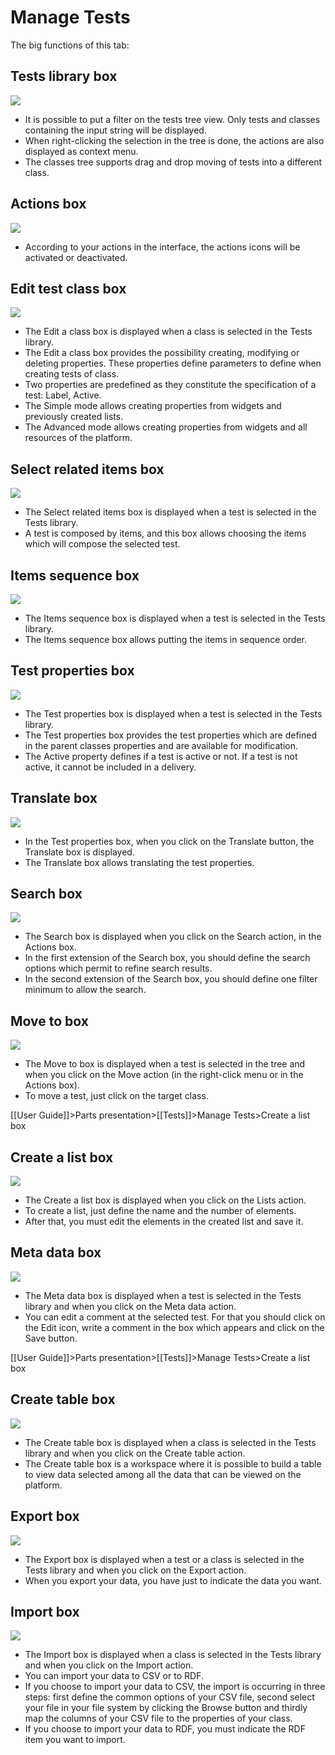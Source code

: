Manage Tests
============

The big functions of this tab:

Tests library box
-----------------

![](tests-library.png)

-   It is possible to put a filter on the tests tree view. Only tests and classes containing the input string will be displayed.
-   When right-clicking the selection in the tree is done, the actions are also displayed as context menu.
-   The classes tree supports drag and drop moving of tests into a different class.

Actions box
-----------

![](tests-actions.png)

-   According to your actions in the interface, the actions icons will be activated or deactivated.

Edit test class box
-------------------

![](tests-editclass.png)

-   The Edit a class box is displayed when a class is selected in the Tests library.
-   The Edit a class box provides the possibility creating, modifying or deleting properties. These properties define parameters to define when creating tests of class.
-   Two properties are predefined as they constitute the specification of a test: Label, Active.
-   The Simple mode allows creating properties from widgets and previously created lists.
-   The Advanced mode allows creating properties from widgets and all resources of the platform.

Select related items box
------------------------

![](tests-selectrelateditems.png)

-   The Select related items box is displayed when a test is selected in the Tests library.
-   A test is composed by items, and this box allows choosing the items which will compose the selected test.

Items sequence box
------------------

![](tests-itemssequence.png)

-   The Items sequence box is displayed when a test is selected in the Tests library.
-   The Items sequence box allows putting the items in sequence order.

Test properties box
-------------------

![](tests-properties.png)

-   The Test properties box is displayed when a test is selected in the Tests library.
-   The Test properties box provides the test properties which are defined in the parent classes properties and are available for modification.
-   The Active property defines if a test is active or not. If a test is not active, it cannot be included in a delivery.

Translate box
-------------

![](tests-translate.png)

-   In the Test properties box, when you click on the Translate button, the Translate box is displayed.
-   The Translate box allows translating the test properties.

Search box
----------

![](tests-search.png)

-   The Search box is displayed when you click on the Search action, in the Actions box.
-   In the first extension of the Search box, you should define the search options which permit to refine search results.
-   In the second extension of the Search box, you should define one filter minimum to allow the search.

Move to box
-----------

![](tests-move.png)

-   The Move to box is displayed when a test is selected in the tree and when you click on the Move action (in the right-click menu or in the Actions box).
-   To move a test, just click on the target class.

[[User Guide]]\>Parts presentation\>[[Tests]]\>Manage Tests\>Create a list box

Create a list box
-----------------

![](tests-list.png)

-   The Create a list box is displayed when you click on the Lists action.
-   To create a list, just define the name and the number of elements.
-   After that, you must edit the elements in the created list and save it.

Meta data box
-------------

![](tests-metadata.png)

-   The Meta data box is displayed when a test is selected in the Tests library and when you click on the Meta data action.
-   You can edit a comment at the selected test. For that you should click on the Edit icon, write a comment in the box which appears and click on the Save button.

[[User Guide]]\>Parts presentation\>[[Tests]]\>Manage Tests\>Create a list box

Create table box
----------------

![](tests-createtable.png)

-   The Create table box is displayed when a class is selected in the Tests library and when you click on the Create table action.
-   The Create table box is a workspace where it is possible to build a table to view data selected among all the data that can be viewed on the platform.

Export box
----------

![](tests-export.png)

-   The Export box is displayed when a test or a class is selected in the Tests library and when you click on the Export action.
-   When you export your data, you have just to indicate the data you want.

Import box
----------

![](tests-import.png)

-   The Import box is displayed when a class is selected in the Tests library and when you click on the Import action.
-   You can import your data to CSV or to RDF.
-   If you choose to import your data to CSV, the import is occurring in three steps: first define the common options of your CSV file, second select your file in your file system by clicking the Browse button and thirdly map the columns of your CSV file to the properties of your class.
-   If you choose to import your data to RDF, you must indicate the RDF item you want to import.

